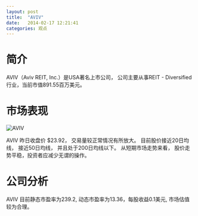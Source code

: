 ```yaml
---
layout: post
title:  "AVIV"
date:   2014-02-17 12:21:41
categories: 观点
---
```


# 简介
AVIV（Aviv REIT, Inc.）是USA著名上市公司，
公司主要从事REIT - Diversified行业，当前市值891.55百万美元。

# 市场表现

![AVIV](http://finviz.com/chart.ashx?t=AVIV&ty=c&ta=1&p=d&s=l)

AVIV 昨日收盘价 $23.92，
交易量较正常情况有所放大。
目前股价接近20日均线，
接近50日均线，
并且处于200日均线以下。
从短期市场走势来看，
股价走势平稳，投资者应减少无谓的操作。

# 公司分析
AVIV 目前静态市盈率为239.2, 动态市盈率为13.36，每股收益0.1美元,
市场估值较为合理。
